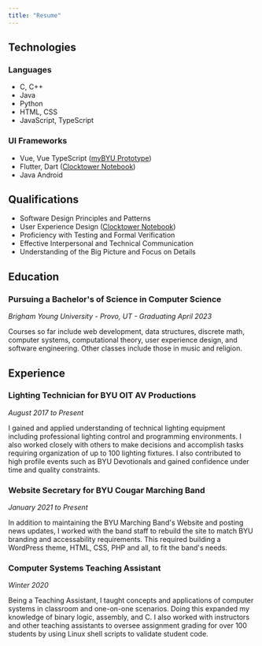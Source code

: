 ```yaml
---
title: "Resume"
---
```


## Technologies
### Languages
* C, C++
* Java
* Python
* HTML, CSS
* JavaScript, TypeScript

### UI Frameworks
* Vue, Vue TypeScript ([myBYU Prototype](/projects/mybyu))
* Flutter, Dart ([Clocktower Notebook](/projects/clocktower-notebook))
* Java Android

## Qualifications
* Software Design Principles and Patterns
* User Experience Design ([Clocktower Notebook](/projects/clocktower-notebook))
* Proficiency with Testing and Formal Verification
* Effective Interpersonal and Technical Communication
* Understanding of the Big Picture and Focus on Details

## Education
### Pursuing a Bachelor's of Science in Computer Science
*Brigham Young University - Provo, UT - Graduating April 2023*

Courses so far include web development, data structures, discrete math, computer systems, computational theory, user experience design, and software engineering. Other classes include those in music and religion.

## Experience
### Lighting Technician for BYU OIT AV Productions
*August 2017 to Present*

I gained and applied understanding of technical lighting equipment including professional lighting control and programming environments. I also worked closely with others to make decisions and accomplish tasks requiring organization of up to 100 lighting fixtures. I also contributed to high profile events such as BYU Devotionals and gained confidence under time and quality constraints.

### Website Secretary for BYU Cougar Marching Band
*January 2021 to Present*

In addition to maintaining the BYU Marching Band's Website and posting news updates, I worked with the band staff to rebuild the site to match BYU branding and accessability requirements. This required building a WordPress theme, HTML, CSS, PHP and all, to fit the band's needs.

### Computer Systems Teaching Assistant
*Winter 2020*

Being a Teaching Assistant, I taught concepts and applications of computer systems in classroom and one-on-one scenarios. Doing this expanded my knowledge of binary logic, assembly, and C. I also worked with instructors and other teaching assistants to oversee assignment grading for over 100 students by using Linux shell scripts to validate student code.